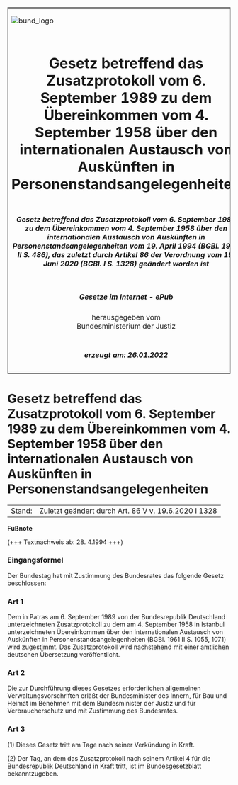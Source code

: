 <span id="DECKBLATT.html"></span>

<table border="0" frame="border" width="100%">

<tr valign="top">

<td align="left">

![bund\_logo](BfJ_2021_Web_de_de.gif)

</td>

<td align="right">

 

</td>

</tr>

<tr align="center" valign="middle">

<td colspan="2">

# Gesetz betreffend das Zusatzprotokoll vom 6. September 1989 zu dem Übereinkommen vom 4. September 1958 über den internationalen Austausch von Auskünften in Personenstandsangelegenheiten

</td>

</tr>

<tr align="center" valign="middle">

<td colspan="2">

##### Gesetz betreffend das Zusatzprotokoll vom 6. September 1989 zu dem Übereinkommen vom 4. September 1958 über den internationalen Austausch von Auskünften in Personenstandsangelegenheiten vom 19. April 1994 (BGBl. 1994 II S. 486), das zuletzt durch Artikel 86 der Verordnung vom 19. Juni 2020 (BGBl. I S. 1328) geändert worden ist

</td>

</tr>

<tr align="center" valign="middle">

<td colspan="2">

  
  

##### Gesetze im Internet - ePub  
  
herausgegeben vom  
Bundesministerium der Justiz

</td>

</tr>

<tr align="center" valign="bottom">

<td colspan="2">

  
  

##### erzeugt am: 26.01.2022

</td>

</tr>

</table>

<span id="BJNR048620994.html"></span>

# Gesetz betreffend das Zusatzprotokoll vom 6. September 1989 zu dem Übereinkommen vom 4. September 1958 über den internationalen Austausch von Auskünften in Personenstandsangelegenheiten

<div>

<div class="jnhtml">

|        |                                                      |
| ------ | ---------------------------------------------------- |
| Stand: | Zuletzt geändert durch Art. 86 V v. 19.6.2020 I 1328 |

</div>

</div>

<div>

  
**Fußnote**

<div class="jnhtml">

<div>

<div class="jurAbsatz">

(+++ Textnachweis ab: 28. 4.1994 +++)

</div>

</div>

</div>

</div>

<span id="BJNR048620994BJNE000100307.html"></span>

### Eingangsformel  

<div>

<div class="jnhtml">

<div>

<div class="jurAbsatz">

Der Bundestag hat mit Zustimmung des Bundesrates das folgende Gesetz
beschlossen:

</div>

</div>

</div>

</div>

<span id="BJNR048620994BJNE000200307.html"></span>

### Art 1  

<div>

<div class="jnhtml">

<div>

<div class="jurAbsatz">

Dem in Patras am 6. September 1989 von der Bundesrepublik Deutschland
unterzeichneten Zusatzprotokoll zu dem am 4. September 1958 in Istanbul
unterzeichneten Übereinkommen über den internationalen Austausch von
Auskünften in Personenstandsangelegenheiten (BGBl. 1961 II S. 1055,
1071) wird zugestimmt. Das Zusatzprotokoll wird nachstehend mit einer
amtlichen deutschen Übersetzung veröffentlicht.

</div>

</div>

</div>

</div>

<span id="BJNR048620994BJNE000302116.html"></span>

### Art 2  

<div>

<div class="jnhtml">

<div>

<div class="jurAbsatz">

Die zur Durchführung dieses Gesetzes erforderlichen allgemeinen
Verwaltungsvorschriften erläßt der Bundesminister des Innern, für Bau
und Heimat im Benehmen mit dem Bundesminister der Justiz und für
Verbraucherschutz und mit Zustimmung des Bundesrates.

</div>

</div>

</div>

</div>

<span id="BJNR048620994BJNE000400307.html"></span>

### Art 3  

<div>

<div class="jnhtml">

<div>

<div class="jurAbsatz">

(1) Dieses Gesetz tritt am Tage nach seiner Verkündung in Kraft.

</div>

<div class="jurAbsatz">

(2) Der Tag, an dem das Zusatzprotokoll nach seinem Artikel 4 für die
Bundesrepublik Deutschland in Kraft tritt, ist im Bundesgesetzblatt
bekanntzugeben.

</div>

</div>

</div>

</div>
